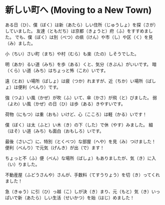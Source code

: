 # 新しい町へ (Moving to a New Town)

ある日（ひ）、僕（ぼく）は新（あたら）しい住所（じゅうしょ）を探（さが）していました。
友達（ともだち）は京都（きょうと）府（ふ）をすすめました。
でも、僕（ぼく）は別（べつ）の県（けん）や市（し）や区（く）を見（み）ました。

小（ちい）さい町（まち）や村（むら）も楽（たの）しそうでした。

明（あか）るい道（みち）を歩（ある）くと、気分（きぶん）がいいです。
暗（くら）い道（みち）はちょっと怖（こわ）いです。

遠（とお）い場所（ばしょ）は疲（つか）れますが、近（ちか）い場所（ばしょ）は便利（べんり）です。

強（つよ）い風（かぜ）が吹（ふ）いて、傘（かさ）が飛（と）びました。
弱（よわ）い風（かぜ）の日（ひ）は歩（ある）きやすいです。

荷物（にもつ）は重（おも）いけど、心（こころ）は軽（かる）いです！

僕（ぼく）は太（ふと）い木（き）の下（した）で休（やす）みました。
細（ほそ）い道（みち）も面白（おもしろ）いです。

最後（さいご）に、特別（とくべつ）な部屋（へや）を見（み）つけました！
便利（べんり）で元気（げんき）が出（で）ます！

ちょっと不（ふ）便（べん）な場所（ばしょ）もありましたが、気（き）に入（い）りました。

不動産屋（ふどうさんや）さんが、手数料（てすうりょう）を切（き）ってくれました！

急（きゅう）に引（ひ）っ越（こ）しが決（き）まり、元（もと）気（き）いっぱいで新（あたら）しい生活（せいかつ）を始（はじ）めました！